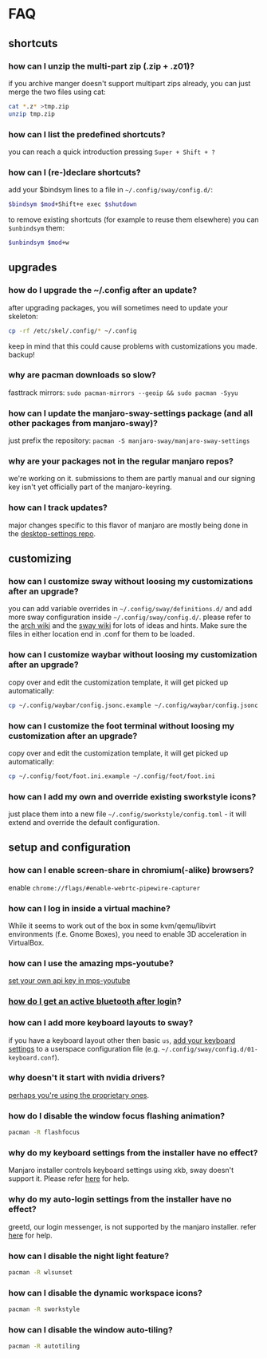 # FAQ

## shortcuts

### how can I unzip the multi-part zip (.zip + .z01)?

if you archive manger doesn't support multipart zips already, you can just merge the two files using cat:

```bash
cat *.z* >tmp.zip
unzip tmp.zip
```

### how can I list the predefined shortcuts?

you can reach a quick introduction pressing `Super + Shift + ?`

### how can I (re-)declare shortcuts?

add your $bindsym lines to a file in `~/.config/sway/config.d/`:

```bash
$bindsym $mod+Shift+e exec $shutdown
```

to remove existing shortcuts (for example to reuse them elsewhere) you can `$unbindsym` them:

```bash
$unbindsym $mod+w
```

## upgrades

### how do I upgrade the ~/.config after an update?

after upgrading packages, you will sometimes need to update your skeleton:

```bash
cp -rf /etc/skel/.config/* ~/.config
```

keep in mind that this could cause problems with customizations you made. backup!

### why are pacman downloads so slow?

fasttrack mirrors: `sudo pacman-mirrors --geoip && sudo pacman -Syyu`

### how can I update the manjaro-sway-settings package (and all other packages from manjaro-sway)?

just prefix the repository: `pacman -S manjaro-sway/manjaro-sway-settings`

### why are your packages not in the regular manjaro repos?

we're working on it. submissions to them are partly manual and our signing key isn't yet officially part of the manjaro-keyring.

### how can I track updates?

major changes specific to this flavor of manjaro are mostly being done in the [desktop-settings repo](https://github.com/Manjaro-Sway/desktop-settings).

## customizing

### how can I customize sway without loosing my customizations after an upgrade?

you can add variable overrides in `~/.config/sway/definitions.d/` and add more sway configuration inside `~/.config/sway/config.d/`. please refer to the [arch wiki](https://wiki.archlinux.org/title/Sway) and the [sway wiki](https://github.com/swaywm/sway/wiki) for lots of ideas and hints. Make sure the files in either location end in .conf for them to be loaded.

### how can I customize waybar without loosing my customization after an upgrade?

copy over and edit the customization template, it will get picked up automatically:

```bash
cp ~/.config/waybar/config.jsonc.example ~/.config/waybar/config.jsonc
```

### how can I customize the foot terminal without loosing my customization after an upgrade?

copy over and edit the customization template, it will get picked up automatically:

```bash
cp ~/.config/foot/foot.ini.example ~/.config/foot/foot.ini
```

### how can I add my own and override existing sworkstyle icons?

just place them into a new file `~/.config/sworkstyle/config.toml` - it will extend and override the default configuration.

## setup and configuration

### how can I enable screen-share in chromium(-alike) browsers?

enable `chrome://flags/#enable-webrtc-pipewire-capturer`

### how can I log in inside a virtual machine?

While it seems to work out of the box in some kvm/qemu/libvirt environments (f.e. Gnome Boxes), you need to enable 3D acceleration in VirtualBox.

### how can I use the amazing mps-youtube?

[set your own api key in mps-youtube](https://github.com/mps-youtube/mps-youtube/wiki/Troubleshooting#youtube-error-403-the-request-cannot-be-completed-because-you-have-exceeded-your-quota)

### [how do I get an active bluetooth after login](https://wiki.archlinux.org/title/Bluetooth#Auto_power-on_after_boot)?

### how can I add more keyboard layouts to sway?

if you have a keyboard layout other then basic `us`, [add your keyboard settings](https://wiki.archlinux.org/title/Sway#Keymap) to a userspace configuration file (e.g. `~/.config/sway/config.d/01-keyboard.conf`).

### why doesn't it start with nvidia drivers?

[perhaps you're using the proprietary ones](https://github.com/swaywm/sway/issues/490).

### how do I disable the window focus flashing animation?

```bash
pacman -R flashfocus
```

### why do my keyboard settings from the installer have no effect?

Manjaro installer controls keyboard settings using xkb, sway doesn't support it. Please refer [here](https://wiki.archlinux.org/title/Sway#Keymap) for help.

### why do my auto-login settings from the installer have no effect?

greetd, our login messenger, is not supported by the manjaro installer. refer [here](https://wiki.archlinux.org/title/Greetd#Autologin) for help.

### how can I disable the night light feature?

```bash
pacman -R wlsunset
```

### how can I disable the dynamic workspace icons?

```bash
pacman -R sworkstyle
```

### how can I disable the window auto-tiling?

```bash
pacman -R autotiling
```
